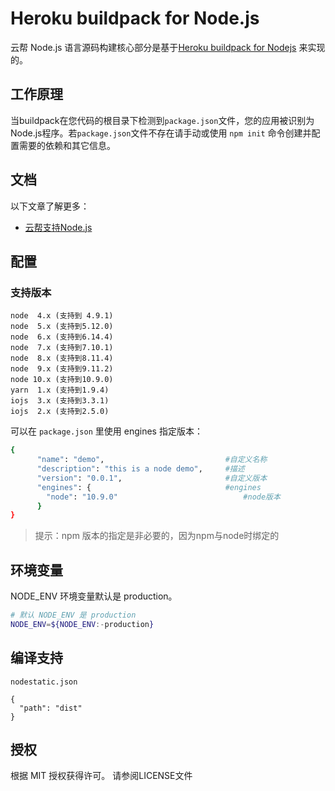 # Heroku buildpack for Node.js

云帮 Node.js 语言源码构建核心部分是基于[Heroku buildpack for Nodejs](https://github.com/heroku/heroku-buildpack-nodejs) 来实现的。

## 工作原理

当buildpack在您代码的根目录下检测到`package.json`文件，您的应用被识别为Node.js程序。若`package.json`文件不存在请手动或使用 `npm init` 命令创建并配置需要的依赖和其它信息。

## 文档

以下文章了解更多：

- [云帮支持Node.js](http://www.rainbond.com/docs/stable/user-lang-docs/ndjs/lang-ndjs-overview.html)


## 配置

### 支持版本

```
node  4.x (支持到 4.9.1)
node  5.x (支持到5.12.0)
node  6.x (支持到6.14.4)
node  7.x (支持到7.10.1)
node  8.x (支持到8.11.4)
node  9.x (支持到9.11.2)
node 10.x (支持到10.9.0)
yarn  1.x (支持到1.9.4)
iojs  3.x (支持到3.3.1)
iojs  2.x (支持到2.5.0)
```

可以在 `package.json` 里使用 engines 指定版本：

```bash
{
      "name": "demo",							#自定义名称
      "description": "this is a node demo",		#描述
      "version": "0.0.1",						#自定义版本
      "engines": {								#engines
        "node": "10.9.0"							#node版本
      }
}
```

> 提示：npm 版本的指定是非必要的，因为npm与node时绑定的

## **环境变量**

NODE_ENV 环境变量默认是 production。

```bash
# 默认 NODE_ENV 是 production
NODE_ENV=${NODE_ENV:-production}
```

## 编译支持

`nodestatic.json`

```
{
  "path": "dist"
}
```

## 授权

根据 MIT 授权获得许可。 请参阅LICENSE文件
